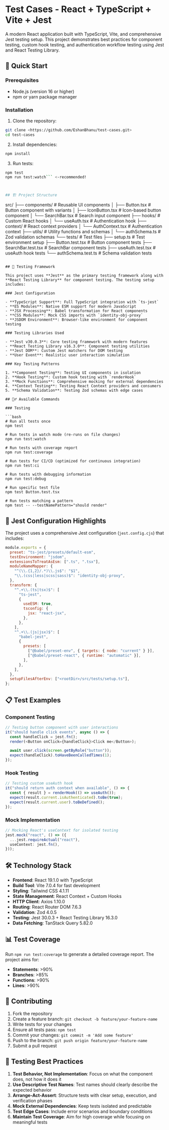 # Test Cases - React + TypeScript + Vite + Jest

A modern React application built with TypeScript, Vite, and comprehensive Jest testing setup. This project demonstrates best practices for component testing, custom hook testing, and authentication workflow testing using Jest and React Testing Library.

## 🚀 Quick Start

### Prerequisites

- Node.js (version 16 or higher)
- npm or yarn package manager

### Installation

1. Clone the repository:

```bash
git clone <https://github.com/EshanBhanu/test-cases.git>
cd test-cases
```

2. Install dependencies:

```bash
npm install
```


3. Run tests:

```bash
npm test
npm run test:watch``` <-recommended!



## 🏗️ Project Structure

```
src/
├── components/           # Reusable UI components
│   ├── Button.tsx       # Button component with variants
│   ├── IconButton.tsx   # Icon-based button component
│   └── SearchBar.tsx    # Search input component
├── hooks/               # Custom React hooks
│   └── useAuth.tsx      # Authentication hook
├── context/             # React context providers
│   └── AuthContext.tsx  # Authentication context
├── utils/               # Utility functions and schemas
│   └── authSchema.ts    # Zod validation schemas
└── tests/               # Test files
    ├── setup.ts         # Test environment setup
    ├── Button.test.tsx  # Button component tests
    ├── SearchBar.test.tsx # SearchBar component tests
    ├── useAuth.test.tsx # useAuth hook tests
    └── authSchema.test.ts # Schema validation tests
```

## 🧪 Testing Framework

This project uses **Jest** as the primary testing framework along with **React Testing Library** for component testing. The testing setup includes:

### Jest Configuration

- **TypeScript Support**: Full TypeScript integration with `ts-jest`
- **ES Modules**: Native ESM support for modern JavaScript
- **JSX Processing**: Babel transformation for React components
- **CSS Modules**: Mock CSS imports with `identity-obj-proxy`
- **JSDOM Environment**: Browser-like environment for component testing

### Testing Libraries Used

- **Jest v30.0.3**: Core testing framework with modern features
- **React Testing Library v16.3.0**: Component testing utilities
- **Jest DOM**: Custom Jest matchers for DOM testing
- **User Event**: Realistic user interaction simulation

### Key Testing Patterns

1. **Component Testing**: Testing UI components in isolation
2. **Hook Testing**: Custom hook testing with `renderHook`
3. **Mock Functions**: Comprehensive mocking for external dependencies
4. **Context Testing**: Testing React Context providers and consumers
5. **Schema Validation**: Testing Zod schemas with edge cases

## 🏃‍♂️ Available Commands

### Testing

```bash
# Run all tests once
npm test

# Run tests in watch mode (re-runs on file changes)
npm run test:watch

# Run tests with coverage report
npm run test:coverage

# Run tests for CI/CD (optimized for continuous integration)
npm run test:ci

# Run tests with debugging information
npm run test:debug

# Run specific test file
npm test Button.test.tsx

# Run tests matching a pattern
npm test -- --testNamePattern="should render"
```

## 🔧 Jest Configuration Highlights

The project uses a comprehensive Jest configuration (`jest.config.cjs`) that includes:

```javascript
module.exports = {
  preset: "ts-jest/presets/default-esm",
  testEnvironment: "jsdom",
  extensionsToTreatAsEsm: [".ts", ".tsx"],
  moduleNameMapper: {
    "^(\\.{1,2}/.*)\\.js$": "$1",
    "\\.(css|less|scss|sass)$": "identity-obj-proxy",
  },
  transform: {
    "^.+\\.(ts|tsx)$": [
      "ts-jest",
      {
        useESM: true,
        tsconfig: {
          jsx: "react-jsx",
        },
      },
    ],
    "^.+\\.(js|jsx)$": [
      "babel-jest",
      {
        presets: [
          ["@babel/preset-env", { targets: { node: "current" } }],
          ["@babel/preset-react", { runtime: "automatic" }],
        ],
      },
    ],
  },
  setupFilesAfterEnv: ["<rootDir>/src/tests/setup.ts"],
};
```

## 📋 Test Examples

### Component Testing

```typescript
// Testing button component with user interactions
it("should handle click events", async () => {
  const handleClick = jest.fn();
  render(<Button onClick={handleClick}>Click me</Button>);

  await user.click(screen.getByRole("button"));
  expect(handleClick).toHaveBeenCalledTimes(1);
});
```

### Hook Testing

```typescript
// Testing custom useAuth hook
it("should return auth context when available", () => {
  const { result } = renderHook(() => useAuth());
  expect(result.current.isAuthenticated).toBe(true);
  expect(result.current.user).toBeDefined();
});
```

### Mock Implementation

```typescript
// Mocking React's useContext for isolated testing
jest.mock("react", () => ({
  ...jest.requireActual("react"),
  useContext: jest.fn(),
}));
```

## 🛠️ Technology Stack

- **Frontend**: React 19.1.0 with TypeScript
- **Build Tool**: Vite 7.0.4 for fast development
- **Styling**: Tailwind CSS 4.1.11
- **State Management**: React Context + Custom Hooks
- **HTTP Client**: Axios 1.10.0
- **Routing**: React Router DOM 7.6.3
- **Validation**: Zod 4.0.5
- **Testing**: Jest 30.0.3 + React Testing Library 16.3.0
- **Data Fetching**: TanStack Query 5.82.0

## 📊 Test Coverage

Run `npm run test:coverage` to generate a detailed coverage report. The project aims for:

- **Statements**: >90%
- **Branches**: >85%
- **Functions**: >90%
- **Lines**: >90%

## 🤝 Contributing

1. Fork the repository
2. Create a feature branch: `git checkout -b feature/your-feature-name`
3. Write tests for your changes
4. Ensure all tests pass: `npm test`
5. Commit your changes: `git commit -m 'Add some feature'`
6. Push to the branch: `git push origin feature/your-feature-name`
7. Submit a pull request

## 📝 Testing Best Practices

1. **Test Behavior, Not Implementation**: Focus on what the component does, not how it does it
2. **Use Descriptive Test Names**: Test names should clearly describe the expected behavior
3. **Arrange-Act-Assert**: Structure tests with clear setup, execution, and verification phases
4. **Mock External Dependencies**: Keep tests isolated and predictable
5. **Test Edge Cases**: Include error scenarios and boundary conditions
6. **Maintain Test Coverage**: Aim for high coverage while focusing on meaningful tests
